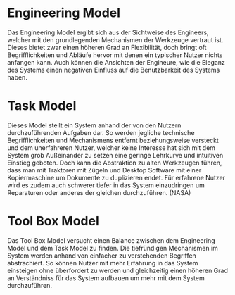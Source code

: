# Engineering Model

Das Engineering Model ergibt sich aus der Sichtweise des Engineers, welcher mit den grundlegenden Mechanismen der 
Werkzeuge vertraut ist. Dieses bietet zwar einen höheren Grad an Flexibilität, doch bringt oft Begrifflichkeiten und 
Abläufe hervor mit denen ein typischer Nutzer nichts anfangen kann. Auch können die Ansichten der Engineure, wie die 
Eleganz des Systems einen negativen Einfluss auf die Benutzbarkeit des Systems haben.

# Task Model

Dieses Model stellt ein System anhand der von den Nutzern durchzuführenden Aufgaben dar. So werden jegliche technische
Begrifflichkeiten und Mechanismens entfernt beziehungsweise versteckt und dem unerfahreren Nutzer, welcher keine Interesse
hat sich mit dem System grob Außeinander zu setzen eine geringe Lehrkurve und intuitiven Einstieg geboten. Doch kann die 
Abstraktion zu alten Werkzeugen führen, dass man mit Traktoren mit Zügeln und Desktop Software mit einer Kopiermaschine um
Dokumente zu duplizieren endet. Für erfahrene Nutzer wird es zudem auch schwerer tiefer in das System einzudringen um 
Reparaturen oder anderes der gleichen durchzuführen. (NASA)

# Tool Box Model

Das Tool Box Model versucht einen Balance zwischen dem Engineering Model und dem Task Model zu finden. Die tiefründigen 
Mechanismen im System werden anhand von einfacher zu verstehenden Begriffen abstrachiert. So können Nutzer mit mehr Erfahrung 
in das System einsteigen ohne überfordert zu werden und gleichzeitig einen höheren Grad an Verständniss für das System aufbauen
um mehr mit dem System durchzuführen.
